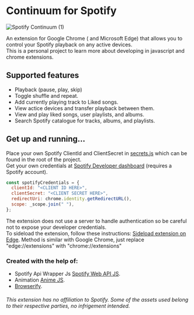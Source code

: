 
# Continuum for Spotify
![Spotify Continuum (1)](https://user-images.githubusercontent.com/57948152/122431318-a416d000-cf94-11eb-9d59-38555cc90b77.png)

An extension for Google Chrome ( and Microsoft Edge) that allows you to control your Spotify playback on any active devices.\
This is a personal project to learn more about developing in javascript and chrome extensions.

## Supported features
- Playback (pause, play, skip)
- Toggle shuffle and repeat.
- Add currently playing track to Liked songs.
- View actice devices and transfer playback between them.
- View and play liked songs, user playlists, and albums.
- Search Spotify catalogue for tracks, albums, and playlists.

## Get up and running...

Place your own Spotify ClientId and ClientSecret in [secrets.js](../secrets.js) which can be found in the root of the project.\
Get your own credentials at [Spotify Developer dashboard](https://developer.spotify.com/dashboard/) (requires a Spotify account). 
```js
const spotifyCredentials = {
  clientId: "<CLIENT ID HERE>",
  clientSecret: "<CLIENT SECRET HERE>",
  redirectUri: chrome.identity.getRedirectURL(),
  scope: _scope.join(" "),
};
```
The extension does not use a server to handle authentication so be careful not to expose your developer credentials.\
To sideload the extension, follow these instructions: [Sideload extension on Edge](https://docs.microsoft.com/en-us/microsoft-edge/extensions-chromium/getting-started/extension-sideloading). Method is similar with Google Chrome, just replace "edge://extensions" with "chrome://extensions"

### Created with the help of:
- Spotify Api Wrapper Js [Spotify Web API JS](https://github.com/JMPerez/spotify-web-api-js).
- Animation [Anime JS](https://animejs.com/).
- [Browserify](https://browserify.org/).

###### This extension has no affiliation to Spotify. Some of the assets used belong to their respective parties, no infrigement intended.
